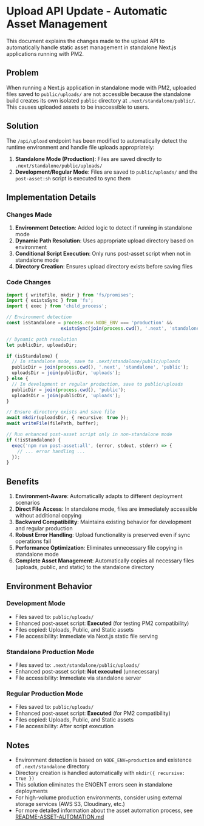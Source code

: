 # Upload API Update - Automatic Asset Management

This document explains the changes made to the upload API to automatically handle static asset management in standalone Next.js applications running with PM2.

## Problem

When running a Next.js application in standalone mode with PM2, uploaded files saved to `public/uploads/` are not accessible because the standalone build creates its own isolated `public` directory at `.next/standalone/public/`. This causes uploaded assets to be inaccessible to users.

## Solution

The `/api/upload` endpoint has been modified to automatically detect the runtime environment and handle file uploads appropriately:

1. **Standalone Mode (Production)**: Files are saved directly to `.next/standalone/public/uploads/`
2. **Development/Regular Mode**: Files are saved to `public/uploads/` and the `post-asset:sh` script is executed to sync them

## Implementation Details

### Changes Made

1. **Environment Detection**: Added logic to detect if running in standalone mode
2. **Dynamic Path Resolution**: Uses appropriate upload directory based on environment
3. **Conditional Script Execution**: Only runs post-asset script when not in standalone mode
4. **Directory Creation**: Ensures upload directory exists before saving files

### Code Changes

```typescript
import { writeFile, mkdir } from 'fs/promises';
import { existsSync } from 'fs';
import { exec } from 'child_process';

// Environment detection
const isStandalone = process.env.NODE_ENV === 'production' && 
                    existsSync(join(process.cwd(), '.next', 'standalone'));

// Dynamic path resolution
let publicDir, uploadsDir;

if (isStandalone) {
  // In standalone mode, save to .next/standalone/public/uploads
  publicDir = join(process.cwd(), '.next', 'standalone', 'public');
  uploadsDir = join(publicDir, 'uploads');
} else {
  // In development or regular production, save to public/uploads
  publicDir = join(process.cwd(), 'public');
  uploadsDir = join(publicDir, 'uploads');
}

// Ensure directory exists and save file
await mkdir(uploadsDir, { recursive: true });
await writeFile(filePath, buffer);

// Run enhanced post-asset script only in non-standalone mode
if (!isStandalone) {
  exec('npm run post-asset:all', (error, stdout, stderr) => {
    // ... error handling ...
  });
}
```

## Benefits

1. **Environment-Aware**: Automatically adapts to different deployment scenarios
2. **Direct File Access**: In standalone mode, files are immediately accessible without additional copying
3. **Backward Compatibility**: Maintains existing behavior for development and regular production
4. **Robust Error Handling**: Upload functionality is preserved even if sync operations fail
5. **Performance Optimization**: Eliminates unnecessary file copying in standalone mode
6. **Complete Asset Management**: Automatically copies all necessary files (uploads, public, and static) to the standalone directory

## Environment Behavior

### Development Mode
- Files saved to: `public/uploads/`
- Enhanced post-asset script: **Executed** (for testing PM2 compatibility)
- Files copied: Uploads, Public, and Static assets
- File accessibility: Immediate via Next.js static file serving

### Standalone Production Mode
- Files saved to: `.next/standalone/public/uploads/`
- Enhanced post-asset script: **Not executed** (unnecessary)
- File accessibility: Immediate via standalone server

### Regular Production Mode
- Files saved to: `public/uploads/`
- Enhanced post-asset script: **Executed** (for PM2 compatibility)
- Files copied: Uploads, Public, and Static assets
- File accessibility: After script execution

## Notes

- Environment detection is based on `NODE_ENV=production` and existence of `.next/standalone` directory
- Directory creation is handled automatically with `mkdir({ recursive: true })`
- This solution eliminates the ENOENT errors seen in standalone deployments
- For high-volume production environments, consider using external storage services (AWS S3, Cloudinary, etc.)
- For more detailed information about the asset automation process, see [README-ASSET-AUTOMATION.md](./README-ASSET-AUTOMATION.md)